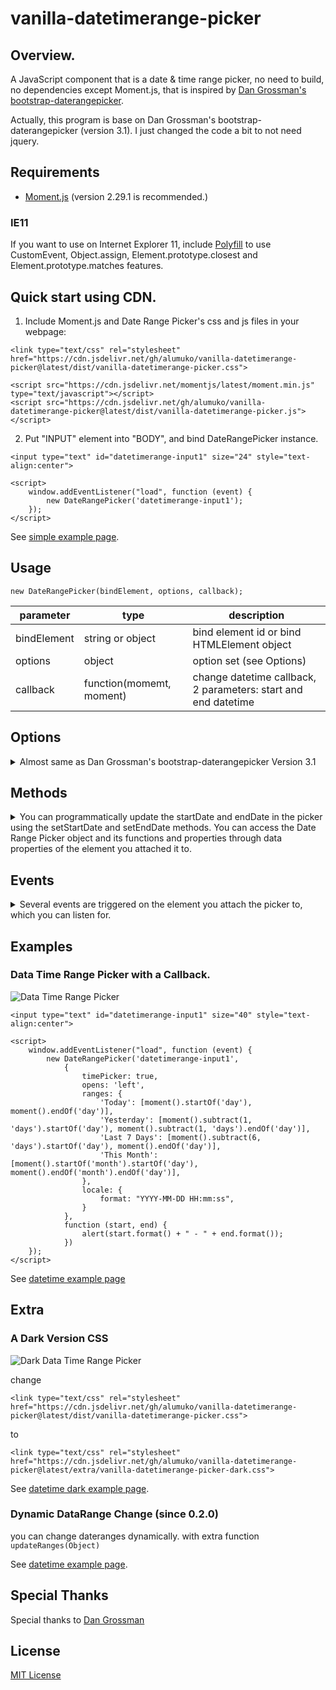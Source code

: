 # vanilla-datetimerange-picker

## Overview.
A JavaScript component that is a date &amp; time range picker, no need to build, no dependencies except Moment.js, that is inspired by [Dan Grossman's bootstrap-daterangepicker](https://github.com/dangrossman/daterangepicker).

Actually, this program is base on Dan Grossman's bootstrap-daterangepicker (version 3.1).
I just changed the code a bit to not need jquery.


## Requirements
-  [Moment.js](https://momentjs.com/) (version 2.29.1 is recommended.)
### IE11
If you want to use on Internet Explorer 11, include [Polyfill](https://polyfill.io/v3/polyfill.js?ua=ie/11) to use CustomEvent, Object.assign, Element.prototype.closest and Element.prototype.matches features.


## Quick start using CDN.
1. Include Moment.js and Date Range Picker's css and js files in your webpage:
```
<link type="text/css" rel="stylesheet" href="https://cdn.jsdelivr.net/gh/alumuko/vanilla-datetimerange-picker@latest/dist/vanilla-datetimerange-picker.css">

<script src="https://cdn.jsdelivr.net/momentjs/latest/moment.min.js" type="text/javascript"></script>
<script src="https://cdn.jsdelivr.net/gh/alumuko/vanilla-datetimerange-picker@latest/dist/vanilla-datetimerange-picker.js"></script>
```
2. Put "INPUT" element into "BODY", and bind DateRangePicker instance.
```
<input type="text" id="datetimerange-input1" size="24" style="text-align:center">

<script>
    window.addEventListener("load", function (event) {
        new DateRangePicker('datetimerange-input1');
    });
</script>
```

See [simple example page](examples/datetime-example-simple.html).
## Usage
```
new DateRangePicker(bindElement, options, callback);
```

| parameter | type | description |
----|----|---- 
| bindElement | string or object | bind element id or bind HTMLElement object |
| options | object | option set (see Options) |
| callback | function(momemt, moment) | change datetime callback, 2 parameters: start and end datetime |

## Options
<details>
<summary>Almost same as Dan Grossman's bootstrap-daterangepicker Version 3.1</summary>

| name | type | description |
----|----|---- 
| startDate | Date or string | The beginning date of the initially selected date range. If you provide a string, it must match the date format string set in your locale setting.|
| endDate | Date or string | The end date of the initially selected date range.|
| minDate | Date or string | The earliest date a user may select.|
| maxDate | Date or string | The latest date a user may select. |
| maxSpan | object | The maximum span between the selected start and end dates. You can provide any object the moment library would let you add to a date. |
|showDropdowns | true/**false** | Show year and month select boxes above calendars to jump to a specific month and year. |
 minYear | number | The minimum year shown in the dropdowns when **showDropdowns** is set to true.|
| maxYear | number | The maximum year shown in the dropdowns when **showDropdowns** is set to true.|
| showWeekNumbers | true/**false** | Show localized week numbers at the start of each week on the calendars.|
| showISOWeekNumbers | true/**false** | Show ISO week numbers at the start of each week on the calendars.|
| timePicker | true/**false** | Adds select boxes to choose times in addition to dates.|
| timePickerIncrement | number | Increment of the minutes selection list for times (i.e. 30 to allow only selection of times ending in 0 or 30).|
  timePicker24Hour | true/**false** | Use 24-hour instead of 12-hour times, removing the AM/PM selection.|
| timePickerSeconds | true/**false** | Show seconds in the timePicker. |
| ranges | object |Set predefined date ranges the user can select from. Each key is the label for the range, and its value an array with two dates representing the bounds of the range. See example code.|
| showCustomRangeLabel | **true**/false | Displays "Custom Range" at the end of the list of predefined ranges, when the ranges option is used. This option will be highlighted whenever the current date range selection does not match one of the predefined ranges. Clicking it will display the calendars to select a new range. |
| alwaysShowCalendars | true/**false** | Normally, if you use the ranges option to specify pre-defined date ranges, calendars for choosing a custom date range are not shown until the user clicks "Custom Range". When this option is set to true, the calendars for choosing a custom date range are always shown instead. |
| opens | 'left'/**'right'**/'center' | Whether the picker appears aligned to the left, to the right, or centered under the HTML element it's attached to. |
| drops | **'down'**/'up'/'auto' | Whether the picker appears below (default) or above the HTML element it's attached to. |
| buttonClasses | string | CSS class names that will be added to both the apply and cancel buttons.|
| applyButtonClasses | string | CSS class names that will be added only to the apply button.|
| cancelButtonClasses | string | CSS class names that will be added only to the cancel button. |
| singleDatePicker | true/**false** | Show only a single calendar to choose one date, instead of a range picker with two calendars. The start and end dates provided to your callback will be the same single date chosen.|
| autoApply | true/**false** | Hide the apply and cancel buttons, and automatically apply a new date range as soon as two dates are clicked.|
| linkedCalendars | **true**/false | When enabled, the two calendars displayed will always be for two sequential months (i.e. January and February), and both will be advanced when clicking the left or right arrows above the calendars. When disabled, the two calendars can be individually advanced and display any month/year.|
| isInvalidDate | function(moment) | A function that is passed each date in the two calendars before they are displayed, and may return true or false to indicate whether that date should be available for selection or not.|
| isCustomDate | function(moment) | A function that is passed each date in the two calendars before they are displayed, and may return a string or array of CSS class names to apply to that date's calendar cell.|
| autoUpdateInput | **true**/false | Indicates whether the date range picker should automatically update the value of the &lt;input&gt; element it's attached to at initialization and when the selected dates change.|
| parentEl | string | the parent element that the date range picker will be added to, if not provided this will be 'body'|
| locale | object ||
| locale.format | string | date time text locale format like "YYYY年MM月DD日 HH時mm分ss秒".|
| locale.separator | string | separator between 2 date times. default separator is "**-**"|
| locale.applyLabel | string | label text of the apply button. default is "**Apply**"|
| locale.cancelLabel | string | label text of the cancel button. default is "**Cancel**"|
| locale.weekLabel | string | label text of week number column like "**W**"|
| locale.daysOfWeek | array of 7 strings | 7 label texts of week column like **['Su', 'Mo', 'Tu', 'We', 'Th', 'Fr', 'Sa']** |
| locale.monthNames | array of 12 strings | 12 label texts of month nameweek column. like **['Jan', 'Feb', 'Mar', 'Apr', 'May', 'Jun', 'Jul', 'Aug', 'Sep', 'Oct', 'Nov', 'Dec']** |
| locale.firstDay | number | 0 = from Sunday, 1 = from Monday, ..., 6 = from Saturday |
> **strong text value** means default value.

</details>


## Methods
<details>
<summary> You can programmatically update the startDate and endDate in the picker using the setStartDate and setEndDate methods. You can access the Date Range Picker object and its functions and properties through data properties of the element you attached it to.</summary>

| name | type | description |
----|----|---- 
| setStartDate | Date or string | Sets the date range picker's currently selected start date to the provided date |
| setEndDate | Date or string | Sets the date range picker's currently selected end date to the provided date |

### Usage
```
    let drp = new DateRangePicker('datetimerange-input1', { alwaysShowCalendars: true });,
    drp.setStartDate('2014/03/01');
    drp.setEndDate('2014/03/03');
```
</details>

## Events
<details>
<summary> Several events are triggered on the element you attach the picker to, which you can listen for.</summary>

| name |  description |
----|---- 
| show.daterangepicker | Triggered when the picker is shown |
| hide.daterangepicker | Triggered when the picker is hidden |
| showCalendar.daterangepicker | Triggered when the calendar(s) are shown |
| hideCalendar.daterangepicker | Triggered when the calendar(s) are hidden |
| apply.daterangepicker |Triggered when the apply button is clicked, or when a predefined range is clicked |
| cancel.daterangepicker |Triggered when the cancel button is clicked |

### Usage
```
    window.addEventListener('apply.daterangepicker', function (ev) {
        console.log(ev.detail.startDate.format('YYYY-MM-DD'));
        console.log(ev.detail.endDate.format('YYYY-MM-DD'));
    });
```
</details>

## Examples
### Data Time Range Picker with a Callback.
![Data Time Range Picker](examples/vanilla-datatime-range-picker.png)

```
<input type="text" id="datetimerange-input1" size="40" style="text-align:center">

<script>
    window.addEventListener("load", function (event) {
        new DateRangePicker('datetimerange-input1',
            {
                timePicker: true,
                opens: 'left',
                ranges: {
                    'Today': [moment().startOf('day'), moment().endOf('day')],
                    'Yesterday': [moment().subtract(1, 'days').startOf('day'), moment().subtract(1, 'days').endOf('day')],
                    'Last 7 Days': [moment().subtract(6, 'days').startOf('day'), moment().endOf('day')],
                    'This Month': [moment().startOf('month').startOf('day'), moment().endOf('month').endOf('day')],
                },
                locale: {
                    format: "YYYY-MM-DD HH:mm:ss",
                }
            },
            function (start, end) {
                alert(start.format() + " - " + end.format());
            })
    });
</script>
```
See [datetime example page](/examples/datetime-example.html)

## Extra
### A Dark Version CSS
![Dark Data Time Range Picker](/examples/vanilla-datatime-range-picker-dark.png)

change
```
<link type="text/css" rel="stylesheet" href="https://cdn.jsdelivr.net/gh/alumuko/vanilla-datetimerange-picker@latest/dist/vanilla-datetimerange-picker.css">
```
to
```
<link type="text/css" rel="stylesheet" href="https://cdn.jsdelivr.net/gh/alumuko/vanilla-datetimerange-picker@latest/extra/vanilla-datetimerange-picker-dark.css">
```

See [datetime dark example page](/examples/datetime-example-dark.html)</a>.

### Dynamic DataRange Change (since 0.2.0)
you can change dateranges dynamically.
with extra function ```updateRanges(Object)```

See [datetime example page](/examples/datetime-example.html)</a>.


## Special Thanks
 Special thanks to [Dan Grossman](http://www.dangrossman.info/)

## License
 [MIT License](LICENSE)
